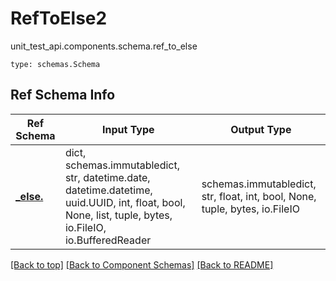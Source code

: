 # RefToElse2
unit_test_api.components.schema.ref_to_else
```
type: schemas.Schema
```

## Ref Schema Info
Ref Schema | Input Type | Output Type
---------- | ---------- | -----------
[**_else.**](../../.md) | dict, schemas.immutabledict, str, datetime.date, datetime.datetime, uuid.UUID, int, float, bool, None, list, tuple, bytes, io.FileIO, io.BufferedReader | schemas.immutabledict, str, float, int, bool, None, tuple, bytes, io.FileIO

[[Back to top]](#top) [[Back to Component Schemas]](../../../README.md#Component-Schemas) [[Back to README]](../../../README.md)
